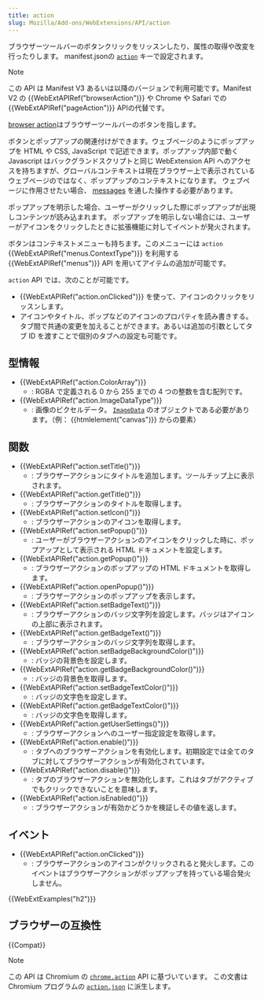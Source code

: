 ```yaml
---
title: action
slug: Mozilla/Add-ons/WebExtensions/API/action
---
```


ブラウザーツールバーのボタンクリックをリッスンしたり、属性の取得や改変を行ったりします。
manifest.jsonの [`action`](/ja/docs/Mozilla/Add-ons/WebExtensions/manifest.json/action) キーで設定されます。

> [!NOTE]
> この API は Manifest V3 あるいは以降のバージョンで利用可能です。Manifest V2 の {{WebExtAPIRef("browserAction")}} や Chrome や Safari での {{WebExtAPIRef("pageAction")}} APIの代替です。

[browser action](/ja/docs/Mozilla/Add-ons/WebExtensions/user_interface/Toolbar_button)はブラウザーツールバーのボタンを指します。

ボタンとポップアップの関連付けができます。ウェブページのようにポップアップを HTML や CSS, JavaScript で記述できます。ポップアップ内部で動く Javascript はバックグランドスクリプトと同じ WebExtension API へのアクセスを持ちますが、グローバルコンテキストは現在ブラウザー上で表示されているウェブページのではなく、ポップアップのコンテキストになります。
ウェブページに作用させたい場合、 [messages](/ja/docs/Mozilla/Add-ons/WebExtensions/Modify_a_web_page#messaging) を通した操作する必要があります。

ポップアップを明示した場合、ユーザーがクリックした際にポップアップが出現しコンテンツが読み込まれます。
ポップアップを明示しない場合には、ユーザーがアイコンをクリックしたときに拡張機能に対してイベントが発火されます。

ボタンはコンテキストメニューも持ちます。このメニューには `action` {{WebExtAPIRef("menus.ContextType")}} を利用する {{WebExtAPIRef("menus")}} API を用いてアイテムの追加が可能です。

`action` API では、次のことが可能です。

- {{WebExtAPIRef("action.onClicked")}} を使って、アイコンのクリックをリッスンします。
- アイコンやタイトル、ポップなどのアイコンのプロパティを読み書きする。タブ間で共通の変更を加えることができます。あるいは追加の引数としてタブ ID を渡すことで個別のタブへの設定も可能です。

## 型情報

- {{WebExtAPIRef("action.ColorArray")}}
  - : RGBA で定義される 0 から 255 までの 4 つの整数を含む配列です。
- {{WebExtAPIRef("action.ImageDataType")}}
  - : 画像のピクセルデータ。 [`ImageData`](/ja/docs/Web/API/ImageData) のオブジェクトである必要があります。（例： {{htmlelement("canvas")}} からの要素）

## 関数

- {{WebExtAPIRef("action.setTitle()")}}
  - : ブラウザーアクションにタイトルを追加します。ツールチップ上に表示されます。
- {{WebExtAPIRef("action.getTitle()")}}
  - : ブラウザーアクションのタイトルを取得します。
- {{WebExtAPIRef("action.setIcon()")}}
  - : ブラウザーアクションのアイコンを取得します。
- {{WebExtAPIRef("action.setPopup()")}}
  - : ユーザーがブラウザーアクションのアイコンをクリックした時に、ポップアップとして表示される HTML ドキュメントを設定します。
- {{WebExtAPIRef("action.getPopup()")}}
  - : ブラウザーアクションのポップアップの HTML ドキュメントを取得します。
- {{WebExtAPIRef("action.openPopup()")}}
  - : ブラウザーアクションのポップアップを表示します。
- {{WebExtAPIRef("action.setBadgeText()")}}
  - : ブラウザーアクションのバッジ文字列を設定します。バッジはアイコンの上部に表示されます。
- {{WebExtAPIRef("action.getBadgeText()")}}
  - : ブラウザーアクションのバッジ文字列を取得します。
- {{WebExtAPIRef("action.setBadgeBackgroundColor()")}}
  - : バッジの背景色を設定します。
- {{WebExtAPIRef("action.getBadgeBackgroundColor()")}}
  - : バッジの背景色を取得します。
- {{WebExtAPIRef("action.setBadgeTextColor()")}}
  - : バッジの文字色を設定します。
- {{WebExtAPIRef("action.getBadgeTextColor()")}}
  - : バッジの文字色を取得します。
- {{WebExtAPIRef("action.getUserSettings()")}}
  - : ブラウザーアクションへのユーザー指定設定を取得します。
- {{WebExtAPIRef("action.enable()")}}
  - : タブへのブラウザーアクションを有効化します。初期設定では全てのタブに対してブラウザーアクションが有効化されています。
- {{WebExtAPIRef("action.disable()")}}
  - : タブのブラウザーアクションを無効化します。これはタブがアクティブでもクリックできないことを意味します。
- {{WebExtAPIRef("action.isEnabled()")}}
  - : ブラウザーアクションが有効かどうかを検証しその値を返します。

## イベント

- {{WebExtAPIRef("action.onClicked")}}
  - : ブラウザーアクションのアイコンがクリックされると発火します。このイベントはブラウザーアクションがポップアップを持っている場合発火しません。

{{WebExtExamples("h2")}}

## ブラウザーの互換性

{{Compat}}

> [!NOTE]
> この API は Chromium の [`chrome.action`](https://developer.chrome.com/docs/extensions/reference/api/action) API に基づいています。
> この文書は Chromium プログラムの [`action.json`](https://chromium.googlesource.com/chromium/src/+/master/chrome/common/extensions/api/action.json) に派生します。

<!--
// Copyright 2015 The Chromium Authors. All rights reserved.
//
// Redistribution and use in source and binary forms, with or without
// modification, are permitted provided that the following conditions are
// met:
//
//    * Redistributions of source code must retain the above copyright
// notice, this list of conditions and the following disclaimer.
//    * Redistributions in binary form must reproduce the above
// copyright notice, this list of conditions and the following disclaimer
// in the documentation and/or other materials provided with the
// distribution.
//    * Neither the name of Google Inc. nor the names of its
// contributors may be used to endorse or promote products derived from
// this software without specific prior written permission.
//
// THIS SOFTWARE IS PROVIDED BY THE COPYRIGHT HOLDERS AND CONTRIBUTORS
// "AS IS" AND ANY EXPRESS OR IMPLIED WARRANTIES, INCLUDING, BUT NOT
// LIMITED TO, THE IMPLIED WARRANTIES OF MERCHANTABILITY AND FITNESS FOR
// A PARTICULAR PURPOSE ARE DISCLAIMED. IN NO EVENT SHALL THE COPYRIGHT
// OWNER OR CONTRIBUTORS BE LIABLE FOR ANY DIRECT, INDIRECT, INCIDENTAL,
// SPECIAL, EXEMPLARY, OR CONSEQUENTIAL DAMAGES (INCLUDING, BUT NOT
// LIMITED TO, PROCUREMENT OF SUBSTITUTE GOODS OR SERVICES; LOSS OF USE,
// DATA, OR PROFITS; OR BUSINESS INTERRUPTION) HOWEVER CAUSED AND ON ANY
// THEORY OF LIABILITY, WHETHER IN CONTRACT, STRICT LIABILITY, OR TORT
// (INCLUDING NEGLIGENCE OR OTHERWISE) ARISING IN ANY WAY OUT OF THE USE
// OF THIS SOFTWARE, EVEN IF ADVISED OF THE POSSIBILITY OF SUCH DAMAGE.
-->
